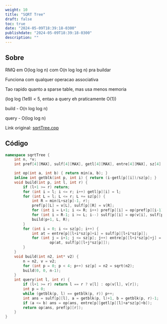 ```yaml
---
weight: 10
title: "SQRT Tree"
draft: false
toc: true
date: "2024-05-09T18:39:18-0300"
publishdate: "2024-05-09T18:39:18-0300"
description: ""
---
```


## Sobre
 RMQ em O(log log n) com O(n log log n) pra buildar

 Funciona com qualquer operacao associativa

 Tao rapido quanto a sparse table, mas usa menos memoria

 (log log (1e9) < 5, entao a query eh praticamente O(1))



 build - O(n log log n)

 query - O(log log n)



Link original: [sqrtTree.cpp](https://github.com/brunomaletta/Biblioteca/tree/master/Codigo/Estruturas/sqrtTree.cpp)

## Código
```cpp
namespace sqrtTree {
	int n, *v;
	int pref[4][MAX], sulf[4][MAX], getl[4][MAX], entre[4][MAX], sz[4];

	int op(int a, int b) { return min(a, b); }
	inline int getblk(int p, int i) { return (i-getl[p][i])/sz[p]; }
	void build(int p, int l, int r) {
		if (l+1 >= r) return;
		for (int i = l; i <= r; i++) getl[p][i] = l;
		for (int L = l; L <= r; L += sz[p]) {
			int R = min(L+sz[p]-1, r);
			pref[p][L] = v[L], sulf[p][R] = v[R];
			for (int i = L+1; i <= R; i++) pref[p][i] = op(pref[p][i-1], v[i]);
			for (int i = R-1; i >= L; i--) sulf[p][i] = op(v[i], sulf[p][i+1]);
			build(p+1, L, R);
		}
		for (int i = 0; i <= sz[p]; i++) {
			int at = entre[p][l+i*sz[p]+i] = sulf[p][l+i*sz[p]];
			for (int j = i+1; j <= sz[p]; j++) entre[p][l+i*sz[p]+j] = at =
					op(at, sulf[p][l+j*sz[p]]);
		}
	}
	void build(int n2, int* v2) {
		n = n2, v = v2;
		for (int p = 0; p < 4; p++) sz[p] = n2 = sqrt(n2);
		build(0, 0, n-1);
	}
	int query(int l, int r) {
		if (l+1 >= r) return l == r ? v[l] : op(v[l], v[r]);
		int p = 0;
		while (getblk(p, l) == getblk(p, r)) p++;
		int ans = sulf[p][l], a = getblk(p, l)+1, b = getblk(p, r)-1;
		if (a <= b) ans = op(ans, entre[p][getl[p][l]+a*sz[p]+b]);
		return op(ans, pref[p][r]);
	}
}
```
